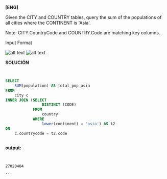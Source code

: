 
**[ENG]**

Given the CITY and COUNTRY tables, query the sum of the populations of all cities where the CONTINENT is 'Asia'.

Note: CITY.CountryCode and COUNTRY.Code are matching key columns.

Input Format

![alt text](image1.jpg)
![alt text](image2.jpg)

**SOLUCIÓN**

```sql


SELECT
    SUM(population) AS total_pop_asia
FROM
    city c
INNER JOIN (SELECT
                DISTINCT (CODE)
            FROM
                country
            WHERE
                lower(continent) = 'asia') AS t2 
ON 
    c.countrycode = t2.code



````


**output:**


````


27028484

```